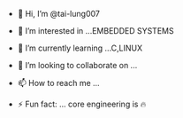 - 👋 Hi, I’m @tai-lung007
- 👀 I’m interested in ...EMBEDDED SYSTEMS
- 🌱 I’m currently learning ...C,LINUX
- 💞️ I’m looking to collaborate on ...
- 📫 How to reach me ...

- ⚡ Fun fact: ... core engineering is 🔥

<!---
tai-lung007/tai-lung007 is a ✨ special ✨ repository because its `README.md` (this file) appears on your GitHub profile.
You can click the Preview link to take a look at your changes.
--->

